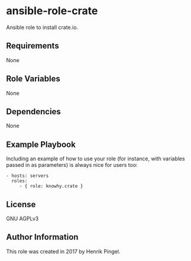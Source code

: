 ansible-role-crate
==================

Ansible role to install crate.io.

Requirements
------------

None

Role Variables
--------------

None

Dependencies
------------

None

Example Playbook
----------------

Including an example of how to use your role (for instance, with variables passed in as parameters) is always nice for users too:

    - hosts: servers
      roles:
         - { role: knowhy.crate }

License
-------

GNU AGPLv3

Author Information
------------------

This role was created in 2017 by Henrik Pingel.
